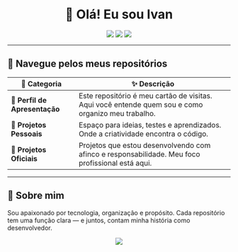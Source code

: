 <h1 align="center">👋 Olá! Eu sou Ivan</h1>

<p align="center">
  <img src="https://img.shields.io/badge/Desenvolvedor-Fullstack-blue?style=for-the-badge" />
  <img src="https://img.shields.io/badge/Organização-3%20Repositórios%20Principais-green?style=for-the-badge" />
  <img src="https://img.shields.io/badge/Código-com%20propósito-orange?style=for-the-badge" />
</p>

---

## 🧭 Navegue pelos meus repositórios

| 💼 Categoria | ✨ Descrição |
|-------------|-------------|
| 🎨 **Perfil de Apresentação** | Este repositório é meu cartão de visitas. Aqui você entende quem sou e como organizo meu trabalho. |
| 🧪 **Projetos Pessoais** | Espaço para ideias, testes e aprendizados. Onde a criatividade encontra o código. |
| 🚀 **Projetos Oficiais** | Projetos que estou desenvolvendo com afinco e responsabilidade. Meu foco profissional está aqui. |

---

## 📌 Sobre mim

Sou apaixonado por tecnologia, organização e propósito. Cada repositório tem uma função clara — e juntos, contam minha história como desenvolvedor.

<p align="center">
  <img src="https://img.shields.io/badge/Feito%20com-💙%20e%20café-brown?style=flat-square" />
</p>